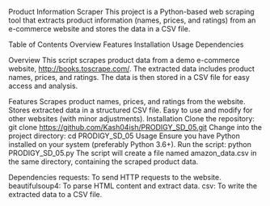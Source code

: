 Product Information Scraper
This project is a Python-based web scraping tool that extracts product information (names, prices, and ratings) from an e-commerce website and stores the data in a CSV file.

Table of Contents
Overview
Features
Installation
Usage
Dependencies

Overview
This script scrapes product data from a demo e-commerce website, http://books.toscrape.com/. The extracted data includes product names, prices, and ratings. The data is then stored in a CSV file for easy access and analysis.

Features
Scrapes product names, prices, and ratings from the website.
Stores extracted data in a structured CSV file.
Easy to use and modify for other websites (with minor adjustments).
Installation
Clone the repository:
git clone https://github.com/Kash04ish/PRODIGY_SD_05.git
Change into the project directory:
cd PRODIGY_SD_05
Usage
Ensure you have Python installed on your system (preferably Python 3.6+).
Run the script:
python PRODIGY_SD_05.py
The script will create a file named amazon_data.csv in the same directory, containing the scraped product data.

Dependencies
requests: To send HTTP requests to the website.
beautifulsoup4: To parse HTML content and extract data.
csv: To write the extracted data to a CSV file.
